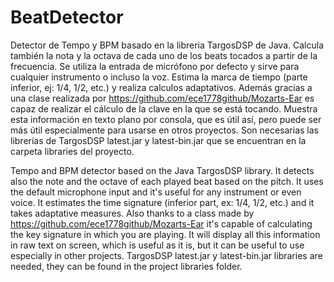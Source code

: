 # BeatDetector
Detector de Tempo y BPM basado en la libreria TargosDSP de Java.
Calcula también la nota y la octava de cada uno de los beats tocados a partir de la frecuencia.
Se utiliza la entrada de micrófono por defecto y sirve para cualquier instrumento o incluso la voz.
Estima la marca de tiempo (parte inferior, ej: 1/4, 1/2, etc.) y realiza calculos adaptativos.
Además gracias a una clase realizada por https://github.com/ece1778github/Mozarts-Ear es capaz de realizar el cálculo de la clave en la que se está tocando.
Muestra esta información en texto plano por consola, que es útil así, pero puede ser más útil especialmente para usarse en otros proyectos.
Son necesarias las librerías de TargosDSP latest.jar y latest-bin.jar que se encuentran en la carpeta libraries del proyecto.

Tempo and BPM detector based on the Java TargosDSP library.
It detects also the note and the octave of each played beat based on the pitch.
It uses the default microphone input and it's useful for any instrument or even voice.
It estimates the time signature (inferior part, ex: 1/4, 1/2, etc.) and it takes adaptative measures.
Also thanks to a class made by https://github.com/ece1778github/Mozarts-Ear it's capable of calculating the key signature in which you are playing.
It will display all this information in raw text on screen, which is useful as it is, but it can be useful to use especially in other projects.
TargosDSP latest.jar y latest-bin.jar libraries are needed, they can be found in the project libraries folder.
